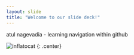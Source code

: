 ```yaml
---
layout: slide
title: "Welcome to our slide deck!"
---
```


atul nagevadia - learning navigation within github

![inflatocat](https://octodex.github.com/images/inflatocat.png)
{: .center}
